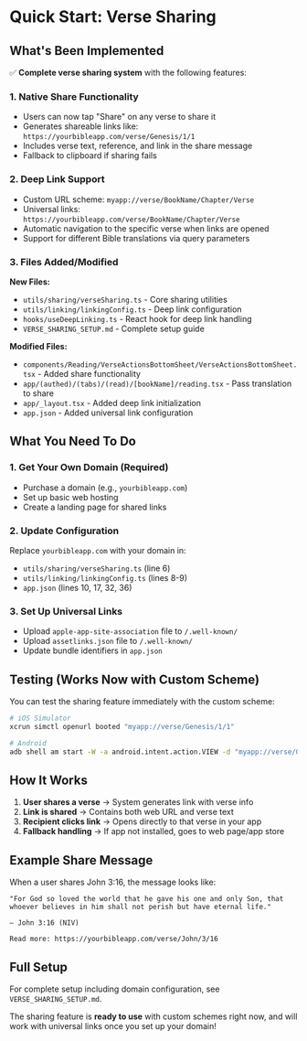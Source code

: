# Quick Start: Verse Sharing

## What's Been Implemented

✅ **Complete verse sharing system** with the following features:

### 1. Native Share Functionality

- Users can now tap "Share" on any verse to share it
- Generates shareable links like: `https://yourbibleapp.com/verse/Genesis/1/1`
- Includes verse text, reference, and link in the share message
- Fallback to clipboard if sharing fails

### 2. Deep Link Support

- Custom URL scheme: `myapp://verse/BookName/Chapter/Verse`
- Universal links: `https://yourbibleapp.com/verse/BookName/Chapter/Verse`
- Automatic navigation to the specific verse when links are opened
- Support for different Bible translations via query parameters

### 3. Files Added/Modified

**New Files:**

- `utils/sharing/verseSharing.ts` - Core sharing utilities
- `utils/linking/linkingConfig.ts` - Deep link configuration
- `hooks/useDeepLinking.ts` - React hook for deep link handling
- `VERSE_SHARING_SETUP.md` - Complete setup guide

**Modified Files:**

- `components/Reading/VerseActionsBottomSheet/VerseActionsBottomSheet.tsx` - Added share functionality
- `app/(authed)/(tabs)/(read)/[bookName]/reading.tsx` - Pass translation to share
- `app/_layout.tsx` - Added deep link initialization
- `app.json` - Added universal link configuration

## What You Need To Do

### 1. Get Your Own Domain (Required)

- Purchase a domain (e.g., `yourbibleapp.com`)
- Set up basic web hosting
- Create a landing page for shared links

### 2. Update Configuration

Replace `yourbibleapp.com` with your domain in:

- `utils/sharing/verseSharing.ts` (line 6)
- `utils/linking/linkingConfig.ts` (lines 8-9)
- `app.json` (lines 10, 17, 32, 36)

### 3. Set Up Universal Links

- Upload `apple-app-site-association` file to `/.well-known/`
- Upload `assetlinks.json` file to `/.well-known/`
- Update bundle identifiers in `app.json`

## Testing (Works Now with Custom Scheme)

You can test the sharing feature immediately with the custom scheme:

```bash
# iOS Simulator
xcrun simctl openurl booted "myapp://verse/Genesis/1/1"

# Android
adb shell am start -W -a android.intent.action.VIEW -d "myapp://verse/Genesis/1/1" com.anonymous.mobile
```

## How It Works

1. **User shares a verse** → System generates link with verse info
2. **Link is shared** → Contains both web URL and verse text
3. **Recipient clicks link** → Opens directly to that verse in your app
4. **Fallback handling** → If app not installed, goes to web page/app store

## Example Share Message

When a user shares John 3:16, the message looks like:

```
"For God so loved the world that he gave his one and only Son, that whoever believes in him shall not perish but have eternal life."

— John 3:16 (NIV)

Read more: https://yourbibleapp.com/verse/John/3/16
```

## Full Setup

For complete setup including domain configuration, see `VERSE_SHARING_SETUP.md`.

The sharing feature is **ready to use** with custom schemes right now, and will work with universal links once you set up your domain!
